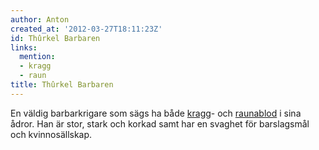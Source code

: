 ```yaml
---
author: Anton
created_at: '2012-03-27T18:11:23Z'
id: Thûrkel Barbaren
links:
  mention:
  - kragg
  - raun
title: Thûrkel Barbaren
---
```


En väldig barbarkrigare som sägs ha både [kragg]- och [raunablod] i sina ådror. Han är stor, stark
och korkad samt har en svaghet för barslagsmål och kvinnosällskap.

  [kragg]: kragg
  [raunablod]: raun
